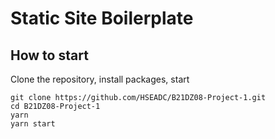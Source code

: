 # Static Site Boilerplate

## How to start

Clone the repository, install packages, start

```
git clone https://github.com/HSEADC/B21DZ08-Project-1.git
cd B21DZ08-Project-1
yarn
yarn start
```

